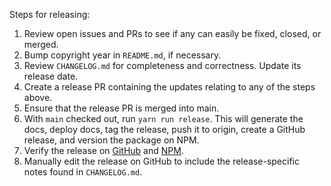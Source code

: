 Steps for releasing:

1. Review open issues and PRs to see if any can easily be fixed, closed, or merged.
2. Bump copyright year in `README.md`, if necessary.
3. Review `CHANGELOG.md` for completeness and correctness. Update its release date.
4. Create a release PR containing the updates relating to any of the steps above.
5. Ensure that the release PR is merged into main.
6. With `main` checked out, run `yarn run release`. This will generate the docs, deploy docs, tag the release, push it to origin, create a GitHub release, and version the package on NPM.
7. Verify the release on [GitHub](https://github.com/maxmind/GeoIP2-node/releases)
   and [NPM](https://npmjs.com/package/@maxmind/geoip2-node).
8. Manually edit the release on GitHub to include the release-specific notes found in `CHANGELOG.md`.
